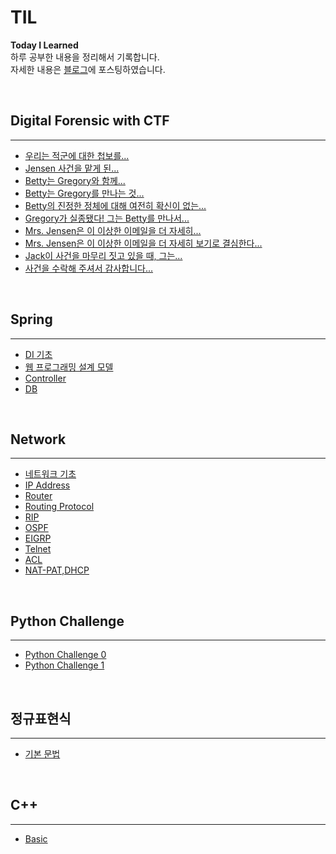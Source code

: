 # TIL

__Today I Learned__  
하루 공부한 내용을 정리해서 기록합니다.  
자세한 내용은 [블로그](https://www.naver.com/ "나의 블로그")에 포스팅하였습니다.

<br>

## Digital Forensic with CTF
---
+ [우리는 적군에 대한 첩보를...](./CTF/ctf1.md)
+ [Jensen 사건을 맡게 된...](./CTF/ctf2.md)
+ [Betty는 Gregory와 함께...](./CTF/ctf3.md)
+ [Betty는 Gregory를 만나는 것...](./CTF/ctf4.md)
+ [Betty의 진정한 정체에 대해 여전히 확신이 없는...](./CTF/ctf5.md)
+ [Gregory가 실종됐다! 그는 Betty를 만나서...](./CTF/ctf6.md)
+ [Mrs. Jensen은 이 이상한 이메일을 더 자세히...](./CTF/ctf7.md)
+ [Mrs. Jensen은 이 이상한 이메일을 더 자세히 보기로 결심한다...](./CTF/ctf8.md)
+ [Jack이 사건을 마무리 짓고 있을 때, 그는...](./CTF/ctf9.md)
+ [사건을 수락해 주셔서 감사합니다...](./CTF/ctf10.md)

<br>

## Spring
---
+ [DI 기초](./spring/di.md)
+ [웹 프로그래밍 설계 모델](./spring/mvc.md)
+ [Controller](./spring/controller.md)
+ [DB]()



<br>

## Network
---
+ [네트워크 기초](./network/networkbasic.md)
+ [IP Address](./network/ip_address.md)
+ [Router](./network/router.md)
+ [Routing Protocol](./network/routing_protocol.md)
+ [RIP](./network/rip.md)
+ [OSPF](./network/ospf.md)
+ [EIGRP](./network/EIGRP.md)
+ [Telnet](./network/telnet.md)
+ [ACL](./network/acl.md)
+ [NAT-PAT,DHCP](./network/nat-pat,dhcp.md)

<br>

## Python Challenge
---
+ [Python Challenge 0](./python_challenge/challenge0.md)
+ [Python Challenge 1](./python_challenge/challenge1.md)

<br>

## 정규표현식
---
+ [기본 문법]()

<br>


## C++
---
+ [Basic](./c++/basic.md)
